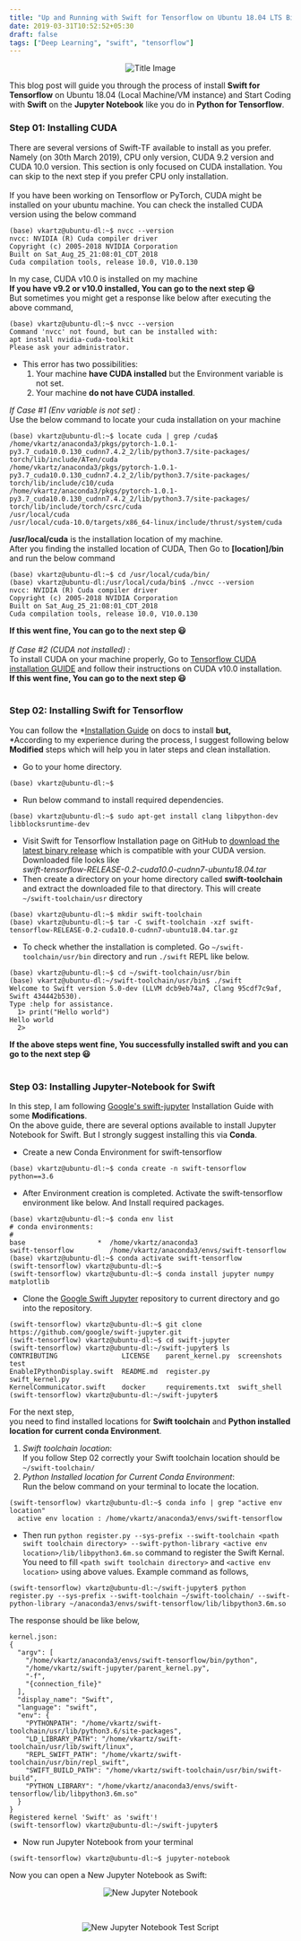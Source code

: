 ```yaml
---
title: "Up and Running with Swift for Tensorflow on Ubuntu 18.04 LTS Bionic Beaver"
date: 2019-03-31T10:52:52+05:30
draft: false
tags: ["Deep Learning", "swift", "tensorflow"]
---
```

 
<p align="center">
<img src="/img/tf-swift/titleImage.png" alt="Title Image"/>
</p>
 
This blog post will guide you through the process of install **Swift for Tensorflow** on Ubuntu 18.04 (Local Machine/VM instance) and Start Coding with **Swift** on the **Jupyter Notebook** like you do in **Python for Tensorflow**.
 
### Step 01: Installing CUDA
There are several versions of Swift-TF available to install as you prefer. Namely (on 30th March 2019), CPU only version, CUDA 9.2 version and CUDA 10.0 version. This section is only focused on CUDA installation. You can skip to the next step if you prefer CPU only installation.
<br/>
<br/>
If you have been working on Tensorflow or PyTorch, CUDA might be installed on your ubuntu machine. You can check the installed CUDA version using the below command
```console
(base) vkartz@ubuntu-dl:~$ nvcc --version
nvcc: NVIDIA (R) Cuda compiler driver
Copyright (c) 2005-2018 NVIDIA Corporation
Built on Sat_Aug_25_21:08:01_CDT_2018
Cuda compilation tools, release 10.0, V10.0.130
```
In my case, CUDA v10.0 is installed on my machine
<br/>
**If you have v9.2 or v10.0 installed, You can go to the next step :smiley:**
<br/>
But sometimes you might get a response like below after executing the above command,
```console
(base) vkartz@ubuntu-dl:~$ nvcc --version
Command 'nvcc' not found, but can be installed with:
apt install nvidia-cuda-toolkit
Please ask your administrator.
```
* This error has two possibilities: 
  1. Your machine **have CUDA installed** but the Environment variable is not set.
  2. Your machine **do not have CUDA installed**.
 
_If Case #1 (Env variable is not set) :_ <br/>
Use the below command to locate your cuda installation on your machine
```console
(base) vkartz@ubuntu-dl:~$ locate cuda | grep /cuda$
/home/vkartz/anaconda3/pkgs/pytorch-1.0.1-py3.7_cuda10.0.130_cudnn7.4.2_2/lib/python3.7/site-packages/
torch/lib/include/ATen/cuda
/home/vkartz/anaconda3/pkgs/pytorch-1.0.1-py3.7_cuda10.0.130_cudnn7.4.2_2/lib/python3.7/site-packages/
torch/lib/include/c10/cuda
/home/vkartz/anaconda3/pkgs/pytorch-1.0.1-py3.7_cuda10.0.130_cudnn7.4.2_2/lib/python3.7/site-packages/
torch/lib/include/torch/csrc/cuda
/usr/local/cuda
/usr/local/cuda-10.0/targets/x86_64-linux/include/thrust/system/cuda
```
**/usr/local/cuda** is the installation location of my machine. <br/>
After you finding the installed location of CUDA, Then Go to **[location]/bin** and run the below command
```console
(base) vkartz@ubuntu-dl:~$ cd /usr/local/cuda/bin/ 
(base) vkartz@ubuntu-dl:/usr/local/cuda/bin$ ./nvcc --version
nvcc: NVIDIA (R) Cuda compiler driver
Copyright (c) 2005-2018 NVIDIA Corporation
Built on Sat_Aug_25_21:08:01_CDT_2018
Cuda compilation tools, release 10.0, V10.0.130
```
**If this went fine, You can go to the next step :smiley:** <br/><br/>
_If Case #2 (CUDA not installed) :_ <br/>
To install CUDA on your machine properly, Go to [Tensorflow CUDA installation GUIDE](https://www.tensorflow.org/install/gpu#install_cuda_with_apt) and follow their instructions on CUDA v10.0 installation.<br/>
**If this went fine, You can go to the next step :smiley:** <br/><br/>
 
### Step 02: Installing Swift for Tensorflow
You can follow the *[Installation Guide](https://github.com/tensorflow/swift/blob/master/Installation.md#installation-1) on docs to install **but,**<br/>
*According to my experience during the process, I suggest following below **Modified** steps which will help you in later steps and clean installation.<br/>
 
* Go to your home directory.
 
```console
(base) vkartz@ubuntu-dl:~$
```
* Run below command to install required dependencies.
 
```console
(base) vkartz@ubuntu-dl:~$ sudo apt-get install clang libpython-dev libblocksruntime-dev
```
* Visit Swift for Tensorflow Installation page on GitHub to [download the latest binary release](https://github.com/tensorflow/swift/blob/master/Installation.md#releases) which is compatible with your CUDA version.
Downloaded file looks like <br>_swift-tensorflow-RELEASE-0.2-cuda10.0-cudnn7-ubuntu18.04.tar_
* Then create a directory on your home directory called **swift-toolchain** and extract the downloaded file to that directory. This will create ```~/swift-toolchain/usr``` directory 
 
```console
(base) vkartz@ubuntu-dl:~$ mkdir swift-toolchain
(base) vkartz@ubuntu-dl:~$ tar -C swift-toolchain -xzf swift-tensorflow-RELEASE-0.2-cuda10.0-cudnn7-ubuntu18.04.tar.gz
```
* To check whether the installation is completed. Go ```~/swift-toolchain/usr/bin``` directory and run ```./swift``` REPL like below.
 
```console
(base) vkartz@ubuntu-dl:~$ cd ~/swift-toolchain/usr/bin
(base) vkartz@ubuntu-dl:~/swift-toolchain/usr/bin$ ./swift
Welcome to Swift version 5.0-dev (LLVM dcb9eb74a7, Clang 95cdf7c9af, Swift 434442b530).
Type :help for assistance.
  1> print("Hello world")
Hello world
  2>
```
**If the above steps went fine, You successfully installed swift and you can go to the next step :smiley:** <br/><br/>
 
### Step 03: Installing Jupyter-Notebook for Swift
In this step, I am following [Google's swift-jupyter](https://github.com/google/swift-jupyter#swift-jupyter) Installation Guide with some **Modifications**.<br/>
On the above guide, there are several options available to install Jupyter Notebook for Swift. But I strongly suggest installing this via **Conda**.<br/>
 
* Create a new Conda Environment for swift-tensorflow
 
```console
(base) vkartz@ubuntu-dl:~$ conda create -n swift-tensorflow python==3.6
```
* After Environment creation is completed. Activate the swift-tensorflow environment like below. And Install required packages.
 
```console
(base) vkartz@ubuntu-dl:~$ conda env list
# conda environments:
#
base                  *  /home/vkartz/anaconda3
swift-tensorflow         /home/vkartz/anaconda3/envs/swift-tensorflow
(base) vkartz@ubuntu-dl:~$ conda activate swift-tensorflow
(swift-tensorflow) vkartz@ubuntu-dl:~$
(swift-tensorflow) vkartz@ubuntu-dl:~$ conda install jupyter numpy matplotlib
```
* Clone the [Google Swift Jupyter](https://github.com/google/swift-jupyter) repository to current directory and go into the repository.
 
```console
(swift-tensorflow) vkartz@ubuntu-dl:~$ git clone https://github.com/google/swift-jupyter.git
(swift-tensorflow) vkartz@ubuntu-dl:~$ cd swift-jupyter
(swift-tensorflow) vkartz@ubuntu-dl:~/swift-jupyter$ ls
CONTRIBUTING                LICENSE    parent_kernel.py  screenshots      test
EnableIPythonDisplay.swift  README.md  register.py       swift_kernel.py
KernelCommunicator.swift    docker     requirements.txt  swift_shell
(swift-tensorflow) vkartz@ubuntu-dl:~/swift-jupyter$
```
For the next step, <br> you need to find installed locations for **Swift toolchain** and **Python installed location for current conda Environment**.
 
1. _Swift toolchain location_:<br>
If you follow Step 02 correctly your Swift toolchain location should be ```~/swift-toolchain/```
2. _Python Installed location for Current Conda Environment_:<br>
Run the below command on your terminal to locate the location.
 
```console
(swift-tensorflow) vkartz@ubuntu-dl:~$ conda info | grep "active env location"
  active env location : /home/vkartz/anaconda3/envs/swift-tensorflow
```
 
* Then run ```python register.py --sys-prefix --swift-toolchain <path swift toolchain directory> --swift-python-library <active env location>/lib/libpython3.6m.so``` command to register the Swift Kernal. You need to fill ```<path swift toolchain directory>``` and ```<active env location>``` using above values. Example command as follows,
 
```console
(swift-tensorflow) vkartz@ubuntu-dl:~/swift-jupyter$ python register.py --sys-prefix --swift-toolchain ~/swift-toolchain/ --swift-python-library ~/anaconda3/envs/swift-tensorflow/lib/libpython3.6m.so
```
The response should be like below,<br>
``` console
kernel.json:
{
  "argv": [
    "/home/vkartz/anaconda3/envs/swift-tensorflow/bin/python",
    "/home/vkartz/swift-jupyter/parent_kernel.py",
    "-f",
    "{connection_file}"
  ],
  "display_name": "Swift",
  "language": "swift",
  "env": {
    "PYTHONPATH": "/home/vkartz/swift-toolchain/usr/lib/python3.6/site-packages",
    "LD_LIBRARY_PATH": "/home/vkartz/swift-toolchain/usr/lib/swift/linux",
    "REPL_SWIFT_PATH": "/home/vkartz/swift-toolchain/usr/bin/repl_swift",
    "SWIFT_BUILD_PATH": "/home/vkartz/swift-toolchain/usr/bin/swift-build",
    "PYTHON_LIBRARY": "/home/vkartz/anaconda3/envs/swift-tensorflow/lib/libpython3.6m.so"
  }
}
Registered kernel 'Swift' as 'swift'!
(swift-tensorflow) vkartz@ubuntu-dl:~/swift-jupyter$
```
 
* Now run Jupyter Notebook from your terminal
 
```console
(swift-tensorflow) vkartz@ubuntu-dl:~$ jupyter-notebook
```
 
Now you can open a New Jupyter Notebook as Swift: <br>
<p align="center">
<img src="/img/tf-swift/swift-on-jupyter.PNG" alt="New Jupyter Notebook"/>
</p>
 
<br>
 
<p align="center">
<img src="/img/tf-swift/swift-on-jupyter-2.PNG" alt="New Jupyter Notebook Test Script"/>
</p>
